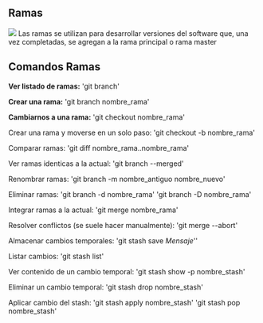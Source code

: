 **Ramas**
---
![](https://cdn-images-1.medium.com/max/1200/1*br5JNMOLPTG36gMzBELQ-g.png)
Las ramas se utilizan para desarrollar versiones del software que, una vez completadas, se agregan a la rama principal o rama master


**Comandos Ramas**
---
**Ver listado de ramas:**
'git branch'

**Crear una rama:**
'git branch nombre_rama'

**Cambiarnos a una rama:**
'git checkout nombre_rama'

Crear una rama y moverse en un solo paso:
'git checkout -b nombre_rama'

Comparar ramas:
'git diff nombre_rama..nombre_rama'

Ver ramas identicas a la actual:
'git branch --merged'

Renombrar ramas:
'git branch -m nombre_antiguo nombre_nuevo'

Eliminar ramas:
'git branch -d nombre_rama'
'git branch -D nombre_rama'

Integrar ramas a la actual:
'git merge nombre_rama'

Resolver conflictos (se suele hacer manualmente):
'git merge --abort'

Almacenar cambios temporales:
'git stash save *Mensaje*''

Listar cambios:
'git stash list'

Ver contenido de un cambio temporal:
'git stash show -p nombre_stash'

Eliminar un cambio temporal:
'git stash drop nombre_stash'

Aplicar cambio del stash:
'git stash apply nombre_stash'
'git stash pop nombre_stash'
